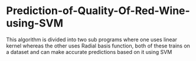 # Prediction-of-Quality-Of-Red-Wine-using-SVM
This algorithm is divided into two sub programs where one uses linear kernel whereas the other uses Radial basis function, both of these trains on a dataset and  can make accurate predictions based on it using SVM
